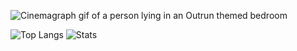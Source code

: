 <!--
**nimrc/nimrc** is a ✨ _special_ ✨ repository because its `README.md` (this file) appears on your GitHub profile.

Here are some ideas to get you started:

- 🔭 I’m currently working on ...
- 🌱 I’m currently learning ...
- 👯 I’m looking to collaborate on ...
- 🤔 I’m looking for help with ...
- 💬 Ask me about ...
- 📫 How to reach me: ...
- 😄 Pronouns: ...
- ⚡ Fun fact: ...
-->
![Cinemagraph gif of a person lying in an Outrun themed bedroom](https://i.imgur.com/ZDw8tlA.gif)

![Top Langs](https://github-readme-stats.vercel.app/api/top-langs/?username=nimrc&hide=html)
![Stats](https://github-readme-stats.vercel.app/api?username=nimrc&show_icons=true&count_private=true&line_height=40)


